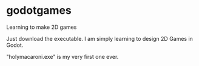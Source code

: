 # godotgames
Learning to make 2D games

Just download the executable. I am simply learning to design 2D Games in Godot.

"holymacaroni.exe" is my very first one ever.
